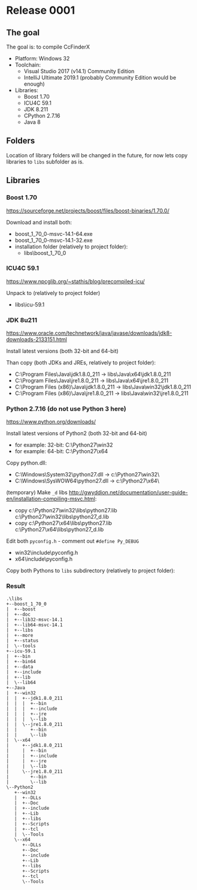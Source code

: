 # Release 0001

## The goal

The goal is: to compile CcFinderX
* Platform: Windows 32
* Toolchain: 
  * Visual Studio 2017 (v14.1) Community Edition
  * IntelliJ Ultimate 2019.1 (probably Community Edition would be enough)
* Libraries:
  * Boost 1.70
  * ICU4C 59.1
  * JDK 8.211
  * CPython 2.7.16
  * Java 8

## Folders

Location of library folders will be changed in the future, for now lets copy libraries to `libs` subfolder as is.
  
## Libraries

### Boost 1.70

https://sourceforge.net/projects/boost/files/boost-binaries/1.70.0/

Download and install both:
* boost_1_70_0-msvc-14.1-64.exe
* boost_1_70_0-msvc-14.1-32.exe
* installation folder (relatively to project folder):
  * libs\boost_1_70_0

### ICU4C 59.1

https://www.npcglib.org/~stathis/blog/precompiled-icu/

Unpack to (relatively to project folder)
* libs\icu-59.1

### JDK 8u211

https://www.oracle.com/technetwork/java/javase/downloads/jdk8-downloads-2133151.html

Install latest versions (both 32-bit and 64-bit)

Than copy (both JDKs and JREs, relatively to project folder):
* C:\Program Files\Java\jdk1.8.0_211 -> libs\Java\x64\jdk1.8.0_211
* C:\Program Files\Java\jre1.8.0_211 -> libs\Java\x64\jre1.8.0_211
* C:\Program Files (x86)\Java\jdk1.8.0_211 -> libs\Java\win32\jdk1.8.0_211
* C:\Program Files (x86)\Java\jre1.8.0_211 -> libs\Java\win32\jre1.8.0_211

### Python 2.7.16 (do not use Python 3 here)

https://www.python.org/downloads/

Install latest versions of Python2 (both 32-bit and 64-bit)
* for example: 32-bit: C:\Python27\win32
* for example: 64-bit: C:\Python27\x64

Copy python.dll:
* C:\Windows\System32\python27.dll -> c:\Python27\win32\
* C:\Windows\SysWOW64\python27.dll -> c:\Python27\x64\

(temporary) Make `_d` libs http://gwyddion.net/documentation/user-guide-en/installation-compiling-msvc.html:
* copy c:\Python27\win32\libs\python27.lib c:\Python27\win32\libs\python27_d.lib
* copy c:\Python27\x64\libs\python27.lib c:\Python27\x64\libs\python27_d.lib 

Edit both `pyconfig.h` - comment out `#define Py_DEBUG`
* win32\include\pyconfig.h
* x64\include\pyconfig.h

Copy both Pythons to `libs` subdirectory (relatively to project folder):

### Result

```
.\libs
+--boost_1_70_0
|  +--boost
|  +--doc
|  +--lib32-msvc-14.1
|  +--lib64-msvc-14.1
|  +--libs
|  +--more
|  +--status
|  \--tools
+--icu-59.1
|  +--bin
|  +--bin64
|  +--data
|  +--include
|  +--lib
|  \--lib64
+--Java
|  +--win32
|  |  +--jdk1.8.0_211
|  |  |  +--bin
|  |  |  +--include
|  |  |  +--jre
|  |  |  \--lib
|  |  \--jre1.8.0_211
|  |     +--bin
|  |     \--lib
|  \--x64
|     +--jdk1.8.0_211
|     |  +--bin
|     |  +--include
|     |  +--jre
|     |  \--lib
|     \--jre1.8.0_211
|        +--bin
|        \--lib
\--Python2
   +--win32
   |  +--DLLs
   |  +--Doc
   |  +--include
   |  +--Lib
   |  +--libs
   |  +--Scripts
   |  +--tcl
   |  \--Tools
   \--x64
      +--DLLs
      +--Doc
      +--include
      +--Lib
      +--libs
      +--Scripts
      +--tcl
      \--Tools

```

